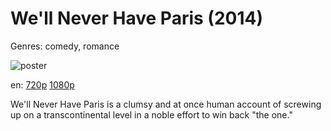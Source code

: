 # We'll Never Have Paris (2014)

Genres: comedy, romance

![poster](http://image.tmdb.org/t/p/w500/8wcm5gjPL7WlG2CO90DzbOkSk7C.jpg)

en:
  [720p](magnet:?xt=urn:btih:6E19C563D0BB3FD2DC4FFB25B7CCC3F7761C2884&tr=udp://glotorrents.pw:6969/announce&tr=udp://tracker.opentrackr.org:1337/announce&tr=udp://torrent.gresille.org:80/announce&tr=udp://tracker.openbittorrent.com:80&tr=udp://tracker.coppersurfer.tk:6969&tr=udp://tracker.leechers-paradise.org:6969&tr=udp://p4p.arenabg.ch:1337&tr=udp://tracker.internetwarriors.net:1337)
  [1080p](magnet:?xt=urn:btih:1035B3F4B12DC2B0E5ECE00C3F01424F03E63E66&tr=udp://glotorrents.pw:6969/announce&tr=udp://tracker.opentrackr.org:1337/announce&tr=udp://torrent.gresille.org:80/announce&tr=udp://tracker.openbittorrent.com:80&tr=udp://tracker.coppersurfer.tk:6969&tr=udp://tracker.leechers-paradise.org:6969&tr=udp://p4p.arenabg.ch:1337&tr=udp://tracker.internetwarriors.net:1337)
  


We'll Never Have Paris is a clumsy and at once human account of screwing up on a transcontinental level in a noble effort to win back "the one."